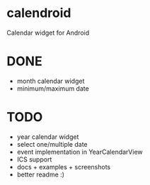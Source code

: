 calendroid
==========

Calendar widget for Android


DONE
==========
- month calendar widget
- minimum/maximum date

TODO
==========
- year calendar widget
- select one/multiple date
- event implementation in YearCalendarView
- ICS support
- docs + examples + screenshots
- better readme :)
